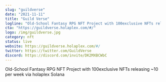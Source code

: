 ```yaml
---
slug: "guildverse"
date: "2021-11-11"
title: "Guild Verse"
logline: "Old-School Fantasy RPG NFT Project with 100exclusive NFTs releasing ~10 per week via holaplex Solana"
cta: "https://guildverse.holaplex.com/#/"
logo: /img/guildverse.jpg
category: nft
status: live
website: https://guildverse.holaplex.com/#/
twitter: https://twitter.com/GuildVerse
discord: https://discord.com/invite/DK2MXBCWbC
---
```


Old-School Fantasy RPG NFT Project with 100exclusive NFTs releasing ~10 per week via holaplex Solana
